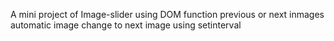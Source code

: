 A mini project of Image-slider using DOM 
function previous or next inmages
automatic image change to next image using setinterval 
